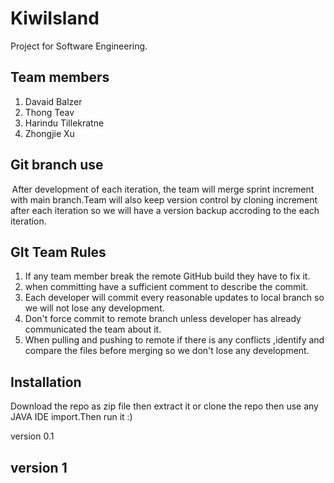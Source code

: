 # KiwiIsland 
Project for Software Engineering.

## Team members 
1. Davaid Balzer
2. Thong Teav 
3. Harindu Tillekratne
4. Zhongjie Xu 

## Git branch use
 After development of each iteration, the team will merge sprint increment with main branch.Team will also keep version control by cloning increment after each iteration so we will have a version backup accroding to the each iteration.

## GIt Team Rules

1. If any team member break the remote GitHub build they have to fix it. 
2. when committing have a sufficient comment to describe the commit. 
3. Each developer will commit every reasonable updates to local branch so we will not lose any development. 
4. Don't force commit to  remote branch unless developer has already communicated the team about it. 
5. When pulling and pushing to remote if there is any conflicts ,identify and compare the files before merging so we don't lose any development. 

## Installation
Download the repo as zip file then extract it or clone the repo then use any JAVA IDE import.Then run it :)

version 0.1


## version 1
